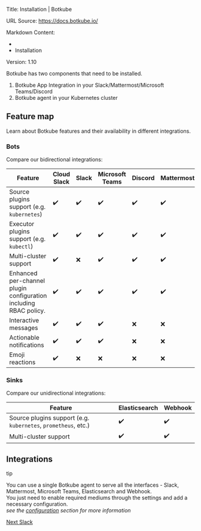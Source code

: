Title: Installation | Botkube

URL Source: https://docs.botkube.io/

Markdown Content:
*   [](https://docs.botkube.io/)
*   Installation

Version: 1.10

Botkube has two components that need to be installed.

1.  Botkube App Integration in your Slack/Mattermost/Microsoft Teams/Discord
2.  Botkube agent in your Kubernetes cluster

Feature map[​](#feature-map "Direct link to Feature map")
---------------------------------------------------------

Learn about Botkube features and their availability in different integrations.

### Bots[​](#bots "Direct link to Bots")

Compare our bidirectional integrations:

| Feature | Cloud Slack | Slack | Microsoft Teams | Discord | Mattermost |
| --- | --- | --- | --- | --- | --- |
| Source plugins support (e.g. `kubernetes`) | ✔️ | ✔️ | ✔️ | ✔️ | ✔️ |
| Executor plugins support (e.g. `kubectl`) | ✔️ | ✔️ | ✔️ | ✔️ | ✔️ |
| Multi-cluster support | ✔️ | ❌ | ✔️ | ✔️ | ✔️ |
| Enhanced per-channel plugin configuration including RBAC policy. | ✔️ | ✔️ | ✔️ | ✔️ | ✔️ |
| Interactive messages | ✔️ | ✔️ | ✔️ | ❌ | ❌ |
| Actionable notifications | ✔️ | ✔️ | ✔️ | ❌ | ❌ |
| Emoji reactions | ✔️ | ❌ | ❌ | ❌ | ❌ |

### Sinks[​](#sinks "Direct link to Sinks")

Compare our unidirectional integrations:

| Feature | Elasticsearch | Webhook |
| --- | --- | --- |
| Source plugins support (e.g. `kubernetes`, `prometheus`, etc.) | ✔️ | ✔️ |
| Multi-cluster support | ✔️ | ✔️ |

Integrations[​](#integrations "Direct link to Integrations")
------------------------------------------------------------

tip

You can use a single Botkube agent to serve all the interfaces - Slack, Mattermost, Microsoft Teams, Elasticsearch and Webhook.  
You just need to enable required mediums through the settings and add a necessary configuration.  
_see the [configuration](https://docs.botkube.io/configuration) section for more information_

[Next Slack](https://docs.botkube.io/installation/socketslack)
